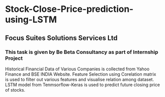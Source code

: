 # Stock-Close-Price-prediction-using-LSTM
## Focus Suites Solutions Services Ltd
### This task is given by Be Beta Consultancy as part of Internship Project
Historical Financial Data of Various Companies is collected from Yahoo Finance and BSE INDIA Website.
Feature Selection using Corelation matrix is used to filter out various features and visualise relation among dataset.
LSTM model from Tenmsorflow-Keras is used to predict future closing price of stocks.
